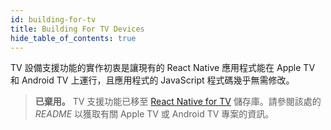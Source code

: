 ```yaml
---
id: building-for-tv
title: Building For TV Devices
hide_table_of_contents: true
---
```


TV 設備支援功能的實作初衷是讓現有的 React Native 應用程式能在 Apple TV 和 Android TV 上運行，且應用程式的 JavaScript 程式碼幾乎無需修改。

> **已棄用。** TV 支援功能已移至 [React Native for TV](https://github.com/react-native-tvos/react-native-tvos#readme) 儲存庫。請參閱該處的 _README_ 以獲取有關 Apple TV 或 Android TV 專案的資訊。